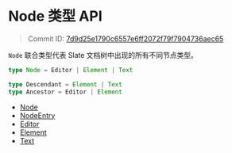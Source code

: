 # Node 类型 API

> Commit ID: [7d9d25e1790c6557e6ff2072f79f7904736aec65](https://github.com/ianstormtaylor/slate/blob/main/docs/api/nodes/README.md)

`Node` 联合类型代表 Slate 文档树中出现的所有不同节点类型。

```typescript
type Node = Editor | Element | Text

type Descendant = Element | Text
type Ancestor = Editor | Element
```

- [Node](./node.md)
- [NodeEntry](./node-entry.md)
- [Editor](./editor.md)
- [Element](./element.md)
- [Text](./text.md)
